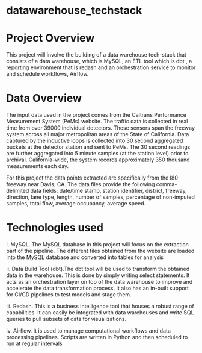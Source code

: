 # datawarehouse_techstack

# Project Overview
This project will involve the building of a data warehouse tech-stack that consists of a data warehouse, which is MySQL, an ETL tool which is dbt , a reporting environment that is redash and an orchestration service to monitor and schedule workflows, Airflow.

# Data Overview
The input data used in the project comes from the Caltrans Performance Measurement System (PeMs) website. The traffic data is collected in real time from over 39000 individual detectors. These sensors span the freeway system across all major metropolitan areas of the State of California. Data captured by the inductive loops is collected into 30 second aggregated buckets at the detector station and sent to PeMs. The 30 second readings are further aggregated into 5 minute samples (at the station level) prior to archival. California-wide, the system records approximately 350 thousand measurements each day. 

For this project the data points extracted are specifically from the I80 freeway near Davis, CA. The data files provide the following comma-delimited data fields: date/time stamp, station identifier, district, freeway, direction, lane type, length, number of samples, percentage of non-imputed samples, total flow, average occupancy, average speed. 

# Technologies used 
i.	MySQL. The MySQL database in this project will focus on the extraction part of the pipeline. The different files obtained from the website are loaded into the MySQL database and converted into tables for analysis

ii.	Data Build Tool (dbt).The dbt tool will be used to transform the obtained data in the warehouse. This is done by simply writing select statements. It acts as an orchestration layer on top of the data warehouse to improve and accelerate the data transformation process. It also has an in-built support for CI/CD pipelines to test models and stage them.

iii.	Redash. This is a business intelligence tool that houses a robust range of capabilities. It can easily be integrated with data warehouses and write SQL queries to pull subsets of data for visualizations.

iv.	Airflow. It is used to manage computational workflows and data processing pipelines. Scripts are written in Python and then scheduled to run at  regular intervals
